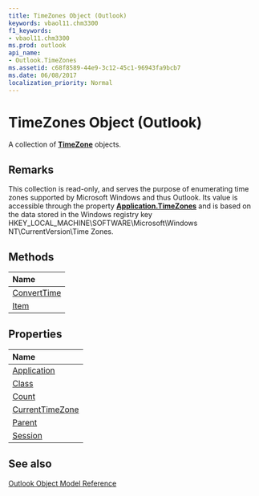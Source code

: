 ```yaml
---
title: TimeZones Object (Outlook)
keywords: vbaol11.chm3300
f1_keywords:
- vbaol11.chm3300
ms.prod: outlook
api_name:
- Outlook.TimeZones
ms.assetid: c68f8589-44e9-3c12-45c1-96943fa9bcb7
ms.date: 06/08/2017
localization_priority: Normal
---
```



# TimeZones Object (Outlook)

A collection of  **[TimeZone](Outlook.TimeZone.md)** objects.


## Remarks

This collection is read-only, and serves the purpose of enumerating time zones supported by Microsoft Windows and thus Outlook. Its value is accessible through the property  **[Application.TimeZones](Outlook.Application.TimeZones.md)** and is based on the data stored in the Windows registry key HKEY_LOCAL_MACHINE\SOFTWARE\Microsoft\Windows NT\CurrentVersion\Time Zones.


## Methods



|Name|
|:-----|
|[ConvertTime](Outlook.TimeZones.ConvertTime.md)|
|[Item](Outlook.TimeZones.Item.md)|

## Properties



|Name|
|:-----|
|[Application](Outlook.TimeZones.Application.md)|
|[Class](Outlook.TimeZones.Class.md)|
|[Count](Outlook.TimeZones.Count.md)|
|[CurrentTimeZone](Outlook.TimeZones.CurrentTimeZone.md)|
|[Parent](Outlook.TimeZones.Parent.md)|
|[Session](Outlook.TimeZones.Session.md)|

## See also


[Outlook Object Model Reference](./overview/Outlook/object-model.md)
